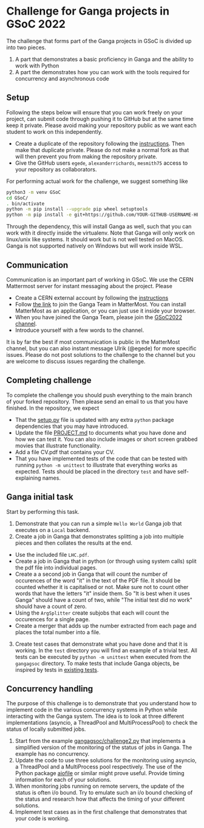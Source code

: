 # Challenge for Ganga projects in GSoC 2022

The challenge that forms part of the Ganga projects in GSoC is divided up into two pieces.

1) A part that demonstrates a basic proficiency in Ganga and the ability to work with Python
2) A part the demonstrates how you can work with the tools required for concurrency and asynchronous code

## Setup
Following the steps below will ensure that you can work freely on your project, can submit code through pushing it to GitHub but at the same time keep it private. Please avoid making your repository public as we want each student to work on this independently.

- Create a duplicate of the repository following the [instructions](https://help.github.com/en/github/creating-cloning-and-archiving-repositories/duplicating-a-repository). Then make that duplicate private. Please do not make a normal fork as that will then prevent you from making the repository private.
- Give the GitHub users `egede`, `alexanderrichards`, `mesmith75` access to your repository as collaborators.

For performing actual work for the challenge, we suggest something like

```bash
python3 -m venv GSoC
cd GSoC/
. bin/activate
python -m pip install --upgrade pip wheel setuptools
python -m pip install -e git+https://github.com/YOUR-GITHUB-USERNAME-HERE/GangaGSoC2022#egg=gangagsoc
```

Through the dependency, this will install Ganga as well, such that you can work with it directly inside the virtualenv. Note that Ganga will only work on linux/unix like systems. It should work but is not well tested on MacOS. Ganga is not supported natively on Windows but will work inside WSL.

## Communication

Communication is an important part of working in GSoC. We use the CERN Mattermost server for instant messaging about the project. Please
- Create a CERN external account by following the [instructions](https://account.cern.ch/account/externals/)
- Follow [the link](https://mattermost.web.cern.ch/signup_user_complete/?id=6t4p1zptyp8pdn6ptore9ex9hw) to
  join the Ganga Team in MatterMost. You can install MatterMost as an application, or you can just use it inside your browser.
- When you have joined the Ganga Team, please join the [GSoC2022 channel](https://mattermost.web.cern.ch/ganga/channels/gsoc2022).
- Introduce yourself with a few words to the channel.

It is by far the best if most communication is public in the MatterMost channel, but you can also instant message Ulrik (@egede) for more specific issues. Please do not post solutions to the challenge to the channel but you are welcome to discuss issues regarding the challenge.

## Completing challenge

To complete the challenge you should push everything to the main branch of your forked repository. Then please send an email to us that you have finished. In the repository, we expect
- That the [setup.py](setup.py) file is updated with any extra `python` package dependencies that you may have introduced.
- Update the file [PROJECT.md](PROJECT.md) to documents what you have done and how we can test it. You can also include images or short screen grabbed movies that illustrate functionality.
- Add a file CV.pdf that contains your CV.
- That you have implemented tests of the code that can be tested with running `python -m unittest` to illustrate that everything works as expected. Tests should be placed in the directory `test` and have self-explaining names.

## Ganga initial task

Start by performing this task.

1) Demonstrate that you can run a simple `Hello World` Ganga job that executes on a `Local` backend.
2) Create a job in Ganga that demonstrates splitting a job into multiple pieces and then collates the results at the end.
  - Use the included file `LHC.pdf`.
  - Create a job in Ganga that in python (or through using system calls) split the pdf file into individual pages. 
  - Create a a second job in Ganga that will count the number of occurences of the word "it" in the text of the PDF file. It should be counted whether it is capitalised or not. Make sure not to count other words that have the letters "it" inside them. So "It is best when it uses Ganga" should have a count of two, while "The initial test did no work" should have a count of zero.
  - Using the `ArgSplitter` create subjobs that each will count the occurences for a single page.
  - Create a merger that adds up the number extracted from each page and places the total number into a file.
 3) Create test cases that demonstrate what you have done and that it is working. In the `test` directory you will find an example of a trivial test. All tests can be executed by `python -m unittest` when executed from the `gangagsoc` directory. To make tests that include Ganga objects, be inspired by tests in [existing tests](https://github.com/ganga-devs/ganga/blob/develop/ganga/GangaCore/test/GPI/TestArgSplitter.py).

## Concurrency handling

The purpose of this challenge is to demonstrate that you understand how to implement code in the various concurrency systems in Python while interacting with the Ganga system. The idea is to look at three different implementations (asyncio, a ThreadPool and MultiProcessPool) to check the status of locally submitted jobs.

1) Start from the example [gangagsoc/challenge2.py](gangagsoc/challenge2.py) that implements a simplified version of the monitoring of the status of jobs in Ganga. The example has no concurrency.
2) Update the code to use three solutions for the monitoring using asyncio, a ThreadPool and a MultiProcess pool respectively. The use of the Python package [aiofile](https://pypi.org/project/aiofile/) or similar might prove useful. Provide timing information for each of your solutions.
3) When monitoring jobs running on remote servers, the update of the status is often i/o bound. Try to emulate such an i/o bound checking of the status and research how that affects the timing of your different solutions.
4) Implement test cases as in the first challenge that demonstrates that your code is working.
